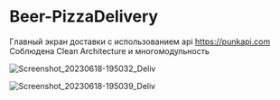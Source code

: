 # Beer-PizzaDelivery
Главный экран доставки с использованием api https://punkapi.com
Соблюдена Clean Architecture и многомодульность

![Screenshot_20230618-195032_Deliv](https://github.com/dkkdark/Beer-PizzaDelivery/assets/49618961/b89133bd-7d4b-4cae-beae-0aa6d02e5060)


![Screenshot_20230618-195039_Deliv](https://github.com/dkkdark/Beer-PizzaDelivery/assets/49618961/5a9b6dd7-c383-43bf-9935-af7f8bf03241)

